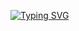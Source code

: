 <a href="https://git.io/typing-svg"><img src="https://readme-typing-svg.demolab.com?font=Times+New+Roman&size=35&pause=10000000000&color=000000&background=FFFDFF&center=true&vCenter=true&width=450&height=70&lines=Breaking+Down+Barriers" alt="Typing SVG" /></a>

